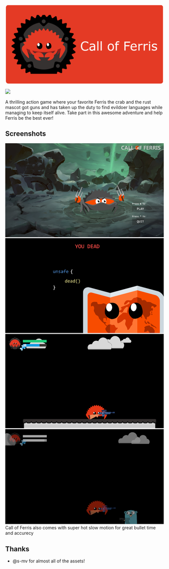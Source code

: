 <p align="center">
    <img src="misc/logo.png" width="500px">
</p>

<a href="https://www.travis-ci.com/Andy-Python-Programmer/CallOfFerris" rel="Call of Ferris (Travis CI Build)"><img src="https://api.travis-ci.com/Andy-Python-Programmer/CallOfFerris.svg"></a>

A thrilling action game where your favorite Ferris the crab and the rust mascot got guns and has taken up the duty to find evildoer languages while managing to keep itself alive. Take part in this awesome adventure and help Ferris be the best ever!

## Screenshots

<img src="misc/menu.png">
<img src="misc/dead.png">
<img src="misc/gameplay-1.png">
<img src="misc/gameplay-2.png">
Call of Ferris also comes with super hot slow motion for great bullet time and accurecy

## Thanks
- @s-mv for almost all of the assets!
